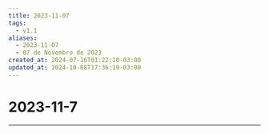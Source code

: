 ```yaml
---
title: 2023-11-07
tags:
  - v1.1
aliases:
  - 2023-11-07
  - 07 de Novembro de 2023
created_at: 2024-07-16T01:22:10-03:00
updated_at: 2024-10-08T17:36:19-03:00
---
```

# 2023-11-7
---

